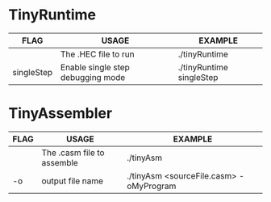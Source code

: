 # TinyRuntime

| FLAG        | USAGE                             | EXAMPLE                            |
|-------------|-----------------------------------|------------------------------------|
| <file-path> | The .HEC file to run              | ./tinyRuntime <hecfile>            |
| singleStep  | Enable single step debugging mode | ./tinyRuntime <hecfile> singleStep |

# TinyAssembler

| FLAG        | USAGE                      | EXAMPLE                                 |
|-------------|----------------------------|-----------------------------------------|
| <file-path> | The .casm file to assemble | ./tinyAsm <hecfile>                     |
| -o          | output file name           | ./tinyAsm <sourceFile.casm> -oMyProgram |